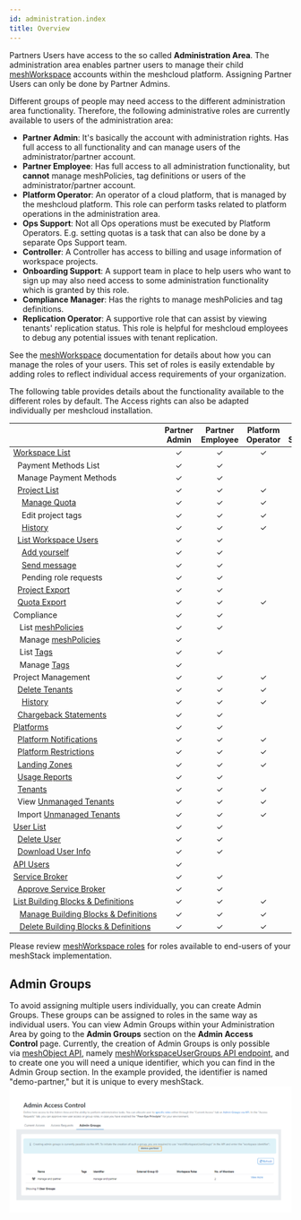 ```yaml
---
id: administration.index
title: Overview
---
```


Partners Users have access to the so called **Administration Area**. The administration area enables partner users to manage their child [meshWorkspace](./meshcloud.workspace.md) accounts within the meshcloud platform.
Assigning Partner Users can only be done by Partner Admins.

Different groups of people may need access to the different administration area functionality. Therefore, the following administrative roles are currently
available to users of the administration area:

- **Partner Admin**: It's basically the account with administration rights. Has full access to all functionality and can manage users of the
  administrator/partner account.
- **Partner Employee**: Has full access to all administration functionality, but **cannot** manage meshPolicies, tag definitions or users of the administrator/partner account.
- **Platform Operator**: An operator of a cloud platform, that is managed by the meshcloud platform. This role can perform tasks related to
  platform operations in the administration area.
- **Ops Support**: Not all Ops operations must be executed by Platform Operators. E.g. setting quotas is a task that can also be done by
  a separate Ops Support team.
- **Controller**: A Controller has access to billing and usage information of workspace projects.
- **Onboarding Support**: A support team in place to help users who want to sign up may also need access to some administration
  functionality which is granted by this role.
- **Compliance Manager**: Has the rights to manage meshPolicies and tag definitions.
- **Replication Operator**: A supportive role that can assist by viewing tenants' replication status.
  This role is helpful for meshcloud employees to debug any potential issues with tenant replication.

See the [meshWorkspace](meshcloud.workspace.md) documentation for details about how you can manage the roles of your users. This set of roles is easily extendable by adding roles to reflect individual access requirements of your organization.

The following table provides details about the functionality available to the different roles by default. The Access rights can also be adapted individually
per meshcloud installation.

|                                                                                                                     | Partner Admin        | Partner Employee     | Platform Operator | Ops Support | Controller | Onboarding Support | Compliance Manager | Replication Operator |
|---------------------------------------------------------------------------------------------------------------------| :------------------: | :------------------: | :---------------: |:-----------:| :--------: | :----------------: | :----------------: | :------------------: |
| [Workspace&nbsp;List](administration.workspaces.md)                                                                 |       &#10003;       |       &#10003;       |     &#10003;      |  &#10003;   |  &#10003;  |      &#10003;      |      &#10003;      |         &#10003;     |
| &nbsp;&nbsp;Payment&nbsp;Methods&nbsp;List                                                                          |       &#10003;       |       &#10003;       |                   |             |  &#10003;  |                    |                    |                      |
| &nbsp;&nbsp;Manage&nbsp;Payment&nbsp;Methods                                                                        |       &#10003;       |       &#10003;       |                   |             |  &#10003;  |                    |                    |                      |
| &nbsp;&nbsp;[Project&nbsp;List](administration.projects.md)                                                         |       &#10003;       |       &#10003;       |     &#10003;      |  &#10003;   |  &#10003;  |      &#10003;      |      &#10003;      |         &#10003;     |
| &nbsp;&nbsp;&nbsp;&nbsp;[Manage&nbsp;Quota](administration.projects.md#set-project-quotas)                          |       &#10003;       |       &#10003;       |     &#10003;      |  &#10003;   |            |                    |                    |                      |
| &nbsp;&nbsp;&nbsp;&nbsp;Edit&nbsp;project&nbsp;tags                                                                 |       &#10003;       |       &#10003;       |     &#10003;      |             |  &#10003;  |                    |      &#10003;      |                      |
| &nbsp;&nbsp;&nbsp;&nbsp;[History](administration.projects.md#project-history)                                       |       &#10003;       |       &#10003;       |     &#10003;      |  &#10003;   |            |      &#10003;      |      &#10003;      |         &#10003;     |
| &nbsp;&nbsp;[List&nbsp;Workspace&nbsp;Users](administration.workspaces.md#access-managed-workspace-accounts)        |       &#10003;       |       &#10003;       |                   |             |            |                    |                    |                      |
| &nbsp;&nbsp;&nbsp;&nbsp;[Add&nbsp;yourself](administration.workspaces.md#access-managed-workspace-accounts)         |       &#10003;       |       &#10003;       |                   |             |            |                    |                    |                      |
| &nbsp;&nbsp;&nbsp;&nbsp;[Send&nbsp;message](administration.workspaces.md#send-messages-to-workspace-users)          |       &#10003;       |       &#10003;       |                   |             |            |                    |                    |                      |
| &nbsp;&nbsp;&nbsp;&nbsp;Pending&nbsp;role&nbsp;requests                                                             |       &#10003;       |       &#10003;       |                   |  &#10003;   |            |      &#10003;      |                    |                      |
| &nbsp;&nbsp;[Project&nbsp;Export](administration.projects.md#project-export)                                        |       &#10003;       |       &#10003;       |                   |             |  &#10003;  |                    |                    |                      |
| &nbsp;&nbsp;[Quota&nbsp;Export](administration.projects.md#quota-export)                                            |       &#10003;       |       &#10003;       |     &#10003;      |             |  &#10003;  |                    |                    |                      |
| Compliance                                                                                                          |       &#10003;       |       &#10003;       |                   |             |            |                    |      &#10003;      |                      |
| &nbsp;&nbsp; List [meshPolicies](administration.mesh-policies.md)                                                   |       &#10003;       |       &#10003;       |                   |             |            |                    |      &#10003;      |                      |
| &nbsp;&nbsp; Manage [meshPolicies](administration.mesh-policies.md)                                                 |       &#10003;       |                      |                   |             |            |                    |      &#10003;      |                      |
| &nbsp;&nbsp; List [Tags](meshstack.metadata-tags.md)                                                                |       &#10003;       |       &#10003;       |                   |             |            |                    |      &#10003;      |                      |
| &nbsp;&nbsp; Manage [Tags](meshstack.metadata-tags.md)                                                              |       &#10003;       |                      |                   |             |            |                    |      &#10003;      |                      |
| Project Management                                                                                                  |       &#10003;       |       &#10003;       |     &#10003;      |  &#10003;   |            |      &#10003;      |                    |                      |
| &nbsp;&nbsp;[Delete&nbsp;Tenants](administration.delete-tenants.md#delete-tenants)                                  |       &#10003;       |       &#10003;       |     &#10003;      |  &#10003;   |            |      &#10003;      |                    |                      |
| &nbsp;&nbsp;&nbsp;&nbsp;[History](administration.projects.md#project-history)                                       |       &#10003;       |       &#10003;       |     &#10003;      |  &#10003;   |            |      &#10003;      |                    |                      |
| &nbsp;&nbsp;[Chargeback&nbsp;Statements](administration.usage.md)                                                   |       &#10003;       |       &#10003;       |                   |             |  &#10003;  |                    |                    |                      |
| [Platforms](administration.platforms.md)                                                                            |       &#10003;       |       &#10003;       |                   |             |            |                    |                    |                      |
| &nbsp;&nbsp;[Platform&nbsp;Notifications](administration.platforms.md#platform-notifications)                       |       &#10003;       |       &#10003;       |     &#10003;      |             |            |                    |                    |                      |
| &nbsp;&nbsp;[Platform&nbsp;Restrictions](administration.platforms.md#restrict-platform-access)                      |       &#10003;       |       &#10003;       |     &#10003;      |  &#10003;   |            |                    |                    |                      |
| &nbsp;&nbsp;[Landing&nbsp;Zones](administration.landing-zones.md)                                                   |       &#10003;       |       &#10003;       |     &#10003;      |             |            |                    |                    |                      |
| &nbsp;&nbsp;[Usage&nbsp;Reports](administration.usage.md)                                                           |       &#10003;       |       &#10003;       |                   |             |  &#10003;  |                    |                    |                      |
| &nbsp;&nbsp;[Tenants](administration.tenants.md)                                                                    |       &#10003;       |       &#10003;       |     &#10003;      |  &#10003;   |            |                    |                    |         &#10003;     |
| &nbsp;&nbsp;View [Unmanaged Tenants](administration.unmanaged-tenants.md)                                           |       &#10003;       |       &#10003;       |     &#10003;      |             |            |                    |                    |         &#10003;     |
| &nbsp;&nbsp;Import [Unmanaged Tenants](administration.unmanaged-tenants.md#importing-unmanaged-tenants)             |       &#10003;       |       &#10003;       |     &#10003;      |             |            |                    |                    |         &#10003;     |
| [User&nbsp;List](administration.users.md)                                                                           |       &#10003;       |       &#10003;       |                   |             |            |                    |                    |                      |
| &nbsp;&nbsp;[Delete&nbsp;User](administration.users.md#delete-user)                                                 |       &#10003;       |       &#10003;       |                   |             |            |                    |                    |                      |
| &nbsp;&nbsp;[Download&nbsp;User&nbsp;Info](administration.users.md#download-user-information)                       |       &#10003;       |       &#10003;       |                   |             |            |                    |                    |                      |
| [API Users](administration.apiusers.md)                                                                             |       &#10003;       |            |                   |             |            |                    |                    |                      |
| [Service&nbsp;Broker](administration.service-brokers.md)                                                            |       &#10003;       |       &#10003;       |                   |             |            |                    |                    |                      |
| &nbsp;&nbsp;[Approve&nbsp;Service&nbsp;Broker](administration.service-brokers.md#approve-service-broker)            |       &#10003;       |       &#10003;       |                   |             |            |                    |                    |                      |
| [List Building&nbsp;Blocks&nbsp;&amp;&nbsp;Definitions](administration.building-blocks.md)                          | &#10003; | &#10003; | &#10003; |  &#10003;   | | | | &#10003; |
| &nbsp;&nbsp;&nbsp;[Manage&nbsp;Building&nbsp;Blocks&nbsp;&amp;&nbsp;Definitions](administration.building-blocks.md) | &#10003; | &#10003; | &#10003; |  &#10003;   | | | | &#10003;|
| &nbsp;&nbsp;&nbsp;[Delete&nbsp;Building&nbsp;Blocks&nbsp;&amp;&nbsp;Definitions](administration.building-blocks.md) | &#10003; | &#10003; | &#10003; |             | | | |                    



Please review [meshWorkspace roles](meshcloud.workspace.md#assign-meshworkspace-roles) for roles available to end-users of your meshStack implementation.

## Admin Groups

To avoid assigning multiple users individually, you can create Admin Groups. These groups can be assigned to roles in the same way as individual users.
You can view Admin Groups within your Administration Area by going to the **Admin Groups** section on the **Admin Access Control** page. Currently, the creation of Admin Groups is only possible via [meshObject API](./meshstack.api.md), namely [meshWorkspaceUserGroups API endpoint](/api/index.html#mesh_workspaceusergroup), and to create one you will need a unique identifier, which you can find in the Admin Group section. In the example provided, the identifier is named "demo-partner," but it is unique to every meshStack.
![admin-group](assets/admin-group.png)

